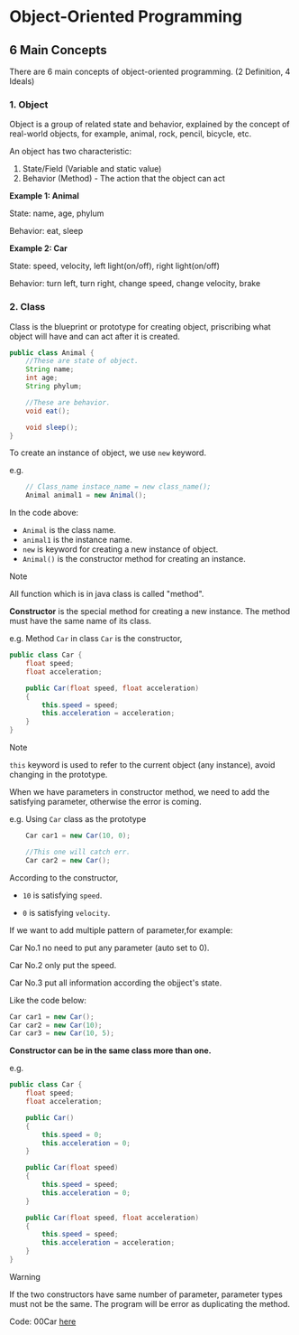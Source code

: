 # Object-Oriented Programming

## 6 Main Concepts
There are 6 main concepts of object-oriented programming.
(2 Definition, 4 Ideals)

### 1. Object
Object is a group of related state and behavior, explained by the concept of real-world objects, for example, animal, rock, pencil, bicycle, etc. 

An object has two characteristic:
1. State/Field (Variable and static value) 
2. Behavior (Method) - The action that the object can act

**Example 1: Animal**

State: name, age, phylum

Behavior: eat, sleep

**Example 2: Car**

State: speed, velocity, left light(on/off), right light(on/off)

Behavior: turn left, turn right, change speed, change velocity, brake

### 2. Class

Class is the blueprint or prototype for creating object, priscribing what object will have and can act after it is created. 

```Java
public class Animal {
    //These are state of object.
    String name;
    int age;
    String phylum;

    //These are behavior.
    void eat();

    void sleep();
}
```

To create an instance of object, we use `new` keyword.

e.g.
```Java
    // Class_name instace_name = new class_name(); 
    Animal animal1 = new Animal();
```
In the code above:
- `Animal` is the class name.
- `animal1` is the instance name.
- `new` is keyword for creating a new instance of object.
- `Animal()` is the constructor method for creating an instance.

> [!NOTE]
> All function which is in java class is called "method". 


**Constructor** is the special method for creating a new instance. The method must have the same name of its class.

e.g. Method `Car` in class `Car` is the constructor,    
```Java
public class Car {
    float speed;
    float acceleration;

    public Car(float speed, float acceleration)
    {
        this.speed = speed;
        this.acceleration = acceleration;
    }
}
```
> [!NOTE]
> `this` keyword is used to refer to the current object (any instance), avoid changing in the prototype. 

When we have parameters in constructor method, we need to add the satisfying parameter, otherwise the error is coming. 

e.g. Using `Car` class as the prototype
```Java
    Car car1 = new Car(10, 0);

    //This one will catch err.
    Car car2 = new Car();
```

According to the constructor,

- `10` is satisfying `speed`.

- `0` is satisfying `velocity`.

If we want to add multiple pattern of parameter,for example:

Car No.1 no need to put any parameter (auto set to 0).

Car No.2 only put the speed.

Car No.3 put all information according the objject's state.

Like the code below:

```Java
Car car1 = new Car();
Car car2 = new Car(10);
Car car3 = new Car(10, 5);
```
**Constructor can be in the same class more than one.**

e.g.
```Java
public class Car {
    float speed;
    float acceleration;

    public Car() 
    {
        this.speed = 0;
        this.acceleration = 0;
    }

    public Car(float speed)
    {
        this.speed = speed;
        this.acceleration = 0;
    }

    public Car(float speed, float acceleration)
    {
        this.speed = speed;
        this.acceleration = acceleration;
    }
}
```
> [!WARNING]
> If the two constructors have same number of parameter, parameter types must not be the same.
> The program will be error as duplicating the method. 

Code: 00Car [here](./00Car/src/)